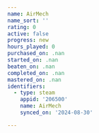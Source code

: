 ```yaml
---
name: AirMech
name_sort: ''
rating: 0
active: false
progress: new
hours_played: 0
purchased_on: .nan
started_on: .nan
beaten_on: .nan
completed_on: .nan
mastered_on: .nan
identifiers:
  - type: steam
    appid: '206500'
    name: AirMech
    synced_on: '2024-08-30'

---
```

